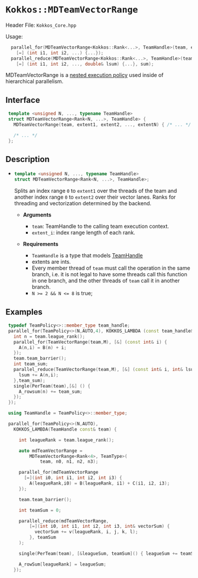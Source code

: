 # `Kokkos::MDTeamVectorRange`

Header File: `Kokkos_Core.hpp`

Usage: 
  ```c++
    parallel_for(MDTeamVectorRange<Kokkos::Rank<...>, TeamHandle>(team, extent1, extent2, ...),
      [=] (int i1, int i2, ...) {...});
    parallel_reduce(MDTeamVectorRange<Kokkos::Rank<...>, TeamHandle>(team, extent1, extent2, ...), 
      [=] (int i1, int i2, ..., double& lsum) {...}, sum);
  ```

MDTeamVectorRange is a [nested execution policy](https://kokkos.github.io/kokkos-core-wiki/ProgrammingGuide/HierarchicalParallelism.html?highlight=nested#nested-parallelism)
used inside of hierarchical parallelism. 

## Interface
  ```c++
   template <unsigned N, ..., typename TeamHandle>
   struct MDTeamVectorRange<Rank<N, ...>, TeamHandle> {
     MDTeamVectorRange(team, extent1, extent2, ..., extentN) { /* ... */ }

     /* ... */
   };
  ```

## Description

 * ```c++
   template <unsigned N, ..., typename TeamHandle>
   struct MDTeamVectorRange<Rank<N, ...>, TeamHandle>;
   ```
   Splits an index range `0` to `extent1` over the threads of the team and
   another index range `0` to `extent2` over their vector lanes.
   Ranks for threading and vectorization determined by the backend.

    *  **Arguments**
        * `team`: TeamHandle to the calling team execution context.
        * `extent_i`: index range length of each rank.

    *  **Requirements**
        * `TeamHandle` is a type that models [TeamHandle](Kokkos%3A%3ATeamHandleConcept)
        * extents are ints.
        * Every member thread of `team` must call the operation in the same branch, i.e. it is not legal to have some 
          threads call this function in one branch, and the other threads of `team` call it in another branch.
        * `N >= 2 && N <= 8` is true;
 
## Examples

  ```c++
   typedef TeamPolicy<>::member_type team_handle;
   parallel_for(TeamPolicy<>(N,AUTO,4), KOKKOS_LAMBDA (const team_handle& team) {
     int n = team.league_rank();
     parallel_for(TeamVectorRange(team,M), [&] (const int& i) {
       A(n,i) = B(n) + i;
     });
     team.team_barrier();
     int team_sum;
     parallel_reduce(TeamVectorRange(team,M), [&] (const int& i, int& lsum) {
       lsum += A(n,i);
     },team_sum);
     single(PerTeam(team),[&] () {
       A_rowsum(n) += team_sum;
     });
   });

   using TeamHandle = TeamPolicy<>::member_type;

   parallel_for(TeamPolicy<>(N,AUTO),
     KOKKOS_LAMBDA(TeamHandle const& team) {

       int leagueRank = team.league_rank();

       auto mdTeamVectorRange =
           MDTeamVectorRange<Rank<4>, TeamType>(
               team, n0, n1, n2, n3);

       parallel_for(mdTeamVectorRange
         [=](int i0, int i1, int i2, int i3) {
           A(leagueRank,i0) = B(leagueRank, i1) + C(i1, i2, i3);
       });

       team.team_barrier();

       int teamSum = 0;

       parallel_reduce(mdTeamVectorRange,
           [=](int i0, int i1, int i2, int i3, int& vectorSum) {
             vectorSum += v(leagueRank, i, j, k, l);
           }, teamSum
       );

       single(PerTeam(team), [&leagueSum, teamSum]() { leagueSum += teamSum; });

       A_rowSum[leagueRank] = leagueSum;
     });

 
  ```

